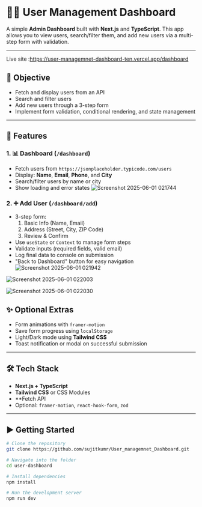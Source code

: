 # 🧑‍💼 User Management Dashboard

A simple **Admin Dashboard** built with **Next.js** and **TypeScript**. This app allows you to view users, search/filter them, and add new users via a multi-step form with validation.

---
Live site :https://user-managemnet-dashboard-ten.vercel.app/dashboard
## 🎯 Objective

- Fetch and display users from an API
- Search and filter users
- Add new users through a 3-step form
- Implement form validation, conditional rendering, and state management

---

## 🔑 Features

### 1. 📊 Dashboard (`/dashboard`)
- Fetch users from `https://jsonplaceholder.typicode.com/users`
- Display: **Name**, **Email**, **Phone**, and **City**
- Search/filter users by name or city
- Show loading and error states
![Screenshot 2025-06-01 021744](https://github.com/user-attachments/assets/a6787bb5-0bb4-4c2f-8c7e-479bc9453d03)

### 2. ➕ Add User (`/dashboard/add`)
- 3-step form:
  1. Basic Info (Name, Email)
  2. Address (Street, City, ZIP Code)
  3. Review & Confirm
- Use `useState` or `Context` to manage form steps
- Validate inputs (required fields, valid email)
- Log final data to console on submission
- "Back to Dashboard" button for easy navigation
![Screenshot 2025-06-01 021942](https://github.com/user-attachments/assets/68f75a1f-1d7d-454f-ad24-af44c1c12c14)

![Screenshot 2025-06-01 022003](https://github.com/user-attachments/assets/b882f607-2beb-4174-a450-4700021951e6)

![Screenshot 2025-06-01 022030](https://github.com/user-attachments/assets/983cae04-4383-459b-b9a1-18ab1da2b8ef)

## ✨ Optional Extras 
- Form animations with `framer-motion`
- Save form progress using `localStorage`
- Light/Dark mode using **Tailwind CSS**
- Toast notification or modal on successful submission

---

## 🛠 Tech Stack

- **Next.js + TypeScript**
- **Tailwind CSS** or CSS Modules
- **Fetch API
- Optional: `framer-motion`, `react-hook-form`, `zod`

---

## ▶️ Getting Started

```bash
# Clone the repository
git clone https://github.com/sujitkumr/User_managemnet_Dashboard.git

# Navigate into the folder
cd user-dashboard

# Install dependencies
npm install

# Run the development server
npm run dev

